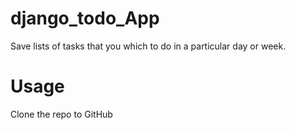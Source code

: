 # django_todo_App
Save lists of tasks that you which to do in a particular day or week.

# Usage
Clone the repo to GitHub

